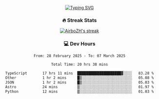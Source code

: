
<div align="center">
  <a href="https://git.io/typing-svg"><img src="https://readme-typing-svg.demolab.com?font=Fira+Code&size=30&pause=1000&color=33F7F5&center=true&vCenter=true&width=435&lines=Hi+there+%F0%9F%91%8B+I+am+AirboZH+;Welcome+to+my+Github" alt="Typing SVG" /></a>

<h3>🔥 Streak Stats</h3>

<!-- GitHub Readme Streak Stats - https://github.com/DenverCoder1/github-readme-streak-stats -->
<p>
  <a href="https://github.com/DenverCoder1/github-readme-streak-stats">
    <img title="🔥 Get streak stats for your profile at git.io/streak-stats" alt="AirboZH's streak" src="https://streak-stats.demolab.com/?user=AirboZH&theme=monokai-metallian&hide_border=true"/>
  </a>
</p>

<h3>💻 Dev Hours</h3>
<!--START_SECTION:waka-->

```txt
From: 28 February 2025 - To: 07 March 2025

Total Time: 20 hrs 38 mins

TypeScript       17 hrs 11 mins  ████████████████████▓░░░░   83.28 %
Other            1 hr 2 mins     █▒░░░░░░░░░░░░░░░░░░░░░░░   05.08 %
JSON             1 hr 2 mins     █▒░░░░░░░░░░░░░░░░░░░░░░░   05.03 %
Astro            24 mins         ▒░░░░░░░░░░░░░░░░░░░░░░░░   01.97 %
Python           12 mins         ▒░░░░░░░░░░░░░░░░░░░░░░░░   01.03 %
```

<!--END_SECTION:waka-->
</div>  
